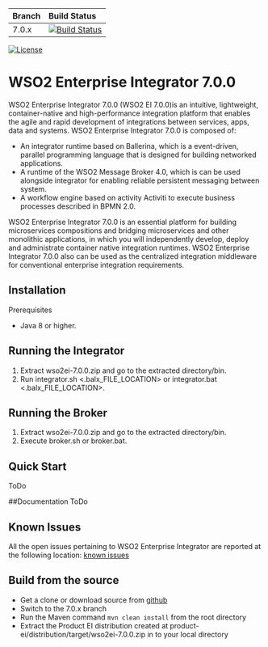 |  Branch | Build Status |
| :------------ |:-------------
| 7.0.x      | [![Build Status](https://wso2.org/jenkins/view/products/job/products/job/product-ei_7.0.x/badge/icon)](https://wso2.org/jenkins/view/products/job/products/job/product-ei_7.0.x) |
[![License](https://img.shields.io/badge/License-Apache%202.0-blue.svg)](https://opensource.org/licenses/Apache-2.0)

# WSO2 Enterprise Integrator 7.0.0
WSO2 Enterprise Integrator 7.0.0 (WSO2 EI 7.0.0)is an intuitive, lightweight, container-native and high-performance integration platform that enables the agile and rapid development of integrations between services, apps, data and systems. 
WSO2 Enterprise Integrator 7.0.0 is composed of:

- An integrator runtime based on Ballerina, which is a event-driven, parallel programming language that is designed for building networked applications. 
- A runtime of the WSO2 Message Broker 4.0, which is can be used alongside integrator for enabling reliable persistent messaging between system. 
- A workflow engine based on activity Activiti to execute business processes described in BPMN 2.0. 


WSO2 Enterprise Integrator 7.0.0 is an essential platform for building microservices compositions and bridging microservices and other monolithic applications, in which you will independently develop, deploy and administrate container native integration runtimes. WSO2 Enterprise Integrator 7.0.0 also can be used as the centralized integration middleware for conventional enterprise integration requirements. 
## Installation
Prerequisites
- Java 8 or higher. 


## Running the Integrator
1. Extract  wso2ei-7.0.0.zip and go to the extracted directory/bin.
2. Run integrator.sh <.balx_FILE_LOCATION> or integrator.bat <.balx_FILE_LOCATION>.
   
## Running the Broker
1. Extract wso2ei-7.0.0.zip and go to the extracted directory/bin.
2. Execute broker.sh or broker.bat.

## Quick Start
ToDo

##Documentation 
ToDo 

## Known Issues
All the open issues pertaining to WSO2 Enterprise Integrator are reported at the following location:
[known issues](https://github.com/wso2/product-ei/issues?q=is%3Aopen+is%3Aissue+label%3AEI7)

## Build from the source
- Get a clone or download source from [github](https://github.com/wso2/product-ei)
- Switch to the 7.0.x branch
- Run the Maven command ``mvn clean install`` from the root directory
- Extract the Product EI distribution created at product-ei/distribution/target/wso2ei-7.0.0.zip in to your local directory


